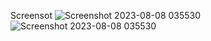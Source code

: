 Screensot
![Screenshot 2023-08-08 035530](https://github.com/rikifadillah/e-commerce/assets/69122888/3bc891a1-b57e-4262-b7cb-8863a4e8f290)
![Screenshot 2023-08-08 035530](https://github.com/rikifadillah/e-commerce/assets/69122888/1311f244-35b5-4eb9-bf5c-f4d1cc659f3c)
